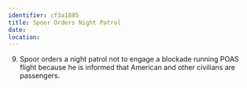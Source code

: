 ```yaml
---
identifier: cf3a1885
title: Spoor Orders Night Patrol
date:  
location: 
---
```


9.  Spoor orders a night patrol not to engage a blockade running POAS
    flight because he is informed that American and other civilians are
    passengers.
